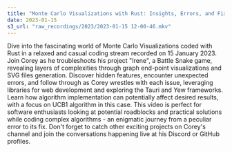 ```yaml
---
title: "Monte Carlo Visualizations with Rust: Insights, Errors, and Fixes"
date: 2023-01-15
s3_url: "raw_recordings/2023/2023-01-15 12-00-46.mkv"
---
```


Dive into the fascinating world of Monte Carlo Visualizations coded with Rust in a relaxed and casual coding stream recorded on 15 January 2023. Join Corey as he troubleshoots his project "Irene", a Battle Snake game, revealing layers of complexities through graph end-point visualizations and SVG files generation. Discover hidden features, encounter unexpected errors, and follow through as Corey wrestles with each issue, leveraging libraries for web development and exploring the Tauri and Yew frameworks. Learn how algorithm implementation can potentially affect desired results, with a focus on UCB1 algorithm in this case. This video is perfect for software enthusiasts looking at potential roadblocks and practical solutions while coding complex algorithms - an enigmatic journey from a peculiar error to its fix. Don't forget to catch other exciting projects on Corey's channel and join the conversations happening live at his Discord or GitHub profiles.
